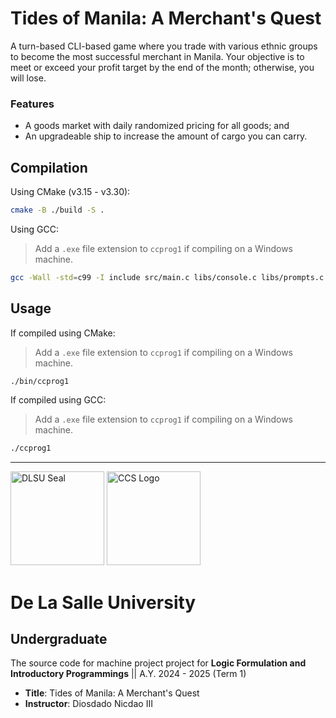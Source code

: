 # Tides of Manila: A Merchant's Quest

A turn-based CLI-based game where you trade with various ethnic groups to become the most successful merchant in Manila. Your objective is to meet or exceed your profit target by the end of the month; otherwise, you will lose.

### Features

- A goods market with daily randomized pricing for all goods; and
- An upgradeable ship to increase the amount of cargo you can carry.

## Compilation

Using CMake (v3.15 - v3.30):

```bash
cmake -B ./build -S .
```

Using GCC:

> Add a `.exe` file extension to `ccprog1` if compiling on a Windows machine.

```bash
gcc -Wall -std=c99 -I include src/main.c libs/console.c libs/prompts.c libs/text-graphics.c libs/trading.c -o ccprog1
```

## Usage

If compiled using CMake:

> Add a `.exe` file extension to `ccprog1` if compiling on a Windows machine.

```bash
./bin/ccprog1
```

If compiled using GCC:

> Add a `.exe` file extension to `ccprog1` if compiling on a Windows machine.

```bash
./ccprog1
```

---

<img src="https://upload.wikimedia.org/wikipedia/en/thumb/c/c2/De_La_Salle_University_Seal.svg/2048px-De_La_Salle_University_Seal.svg.png" alt="DLSU Seal" width="150px"> <img src="https://www.dlsu.edu.ph/wp-content/uploads/2019/06/ccs-logo.png" alt="CCS Logo" width="150px">

# De La Salle University

## Undergraduate

The source code for machine project project for **Logic Formulation and Introductory Programmings** || A.Y. 2024 - 2025 (Term 1)

- **Title**: Tides of Manila: A Merchant's Quest
- **Instructor**: Diosdado Nicdao III
